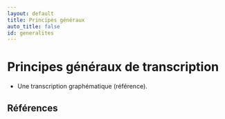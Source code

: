 ```yaml
---
layout: default
title: Principes généraux
auto_title: false
id: generalites
---
```


# Principes généraux de transcription


- Une transcription graphématique (référence).


## Références

